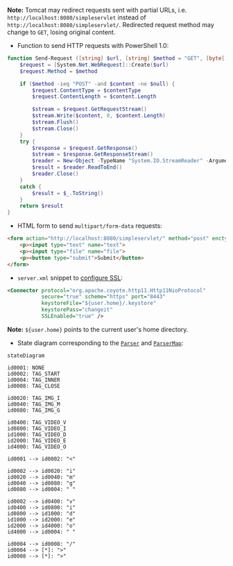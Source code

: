 **Note:**
Tomcat may redirect requests sent with partial URLs, i.e.
`http://localhost:8080/simpleservlet` instead of
`http://localhost:8080/simpleservlet/`.
Redirected request method may change to `GET`, losing original content.

* Function to send HTTP requests with PowerShell 1.0:

```powershell
function Send-Request ([string] $url, [string] $method = "GET", [byte[]] $content = $null, [string] $contentType = $null) {
    $request = [System.Net.WebRequest]::Create($url)
    $request.Method = $method

    if ($method -ieq "POST" -and $content -ne $null) {
        $request.ContentType = $contentType
        $request.ContentLength = $content.Length

        $stream = $request.GetRequestStream()
        $stream.Write($content, 0, $content.Length)
        $stream.Flush()
        $stream.Close()
    }
    try {
        $response = $request.GetResponse()
        $stream = $response.GetResponseStream()
        $reader = New-Object -TypeName "System.IO.StreamReader" -ArgumentList $stream
        $result = $reader.ReadToEnd()
        $reader.Close()
    }
    catch {
        $result = $_.ToString()
    }
    return $result
}
```

* HTML form to send `multipart/form-data` requests:

```html
<form action="http://localhost:8080/simpleservlet/" method="post" enctype="multipart/form-data">
    <p><input type="text" name="text">
    <p><input type="file" name="file">
    <p><button type="submit">Submit</button>
</form>
```

* `server.xml` snippet to [configure SSL](https://tomcat.apache.org/tomcat-9.0-doc/ssl-howto.html):

```xml
<Connector protocol="org.apache.coyote.http11.Http11NioProtocol"
           secure="true" scheme="https" port="8443"
           keystoreFile="${user.home}/.keystore"
           keystorePass="changeit"
           SSLEnabled="true" />
```

**Note:**
`${user.home}` points to the current user's home directory.

* State diagram corresponding to the
[`Parser`](src/simpleservlet/util/parsing/Parser.java) and
[`ParserMap`](src/simpleservlet/util/parsing/ParserMap.java):

```mermaid
stateDiagram

id0001: NONE
id0002: TAG_START
id0004: TAG_INNER
id0008: TAG_CLOSE

id0020: TAG_IMG_I
id0040: TAG_IMG_M
id0080: TAG_IMG_G

id0400: TAG_VIDEO_V
id0800: TAG_VIDEO_I
id1000: TAG_VIDEO_D
id2000: TAG_VIDEO_E
id4000: TAG_VIDEO_O

id0001 --> id0002: "<"

id0002 --> id0020: "i"
id0020 --> id0040: "m"
id0040 --> id0080: "g"
id0080 --> id0004: " "

id0002 --> id0400: "v"
id0400 --> id0800: "i"
id0800 --> id1000: "d"
id1000 --> id2000: "e"
id2000 --> id4000: "o"
id4000 --> id0004: " "

id0004 --> id0008: "/"
id0004 --> [*]: ">"
id0008 --> [*]: ">"
```
